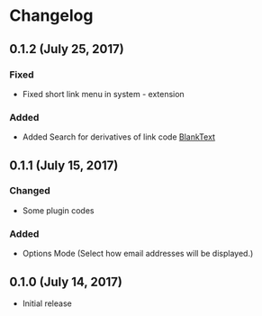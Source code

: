 # Changelog

## 0.1.2 (July 25, 2017)

### Fixed
- Fixed short link menu in system - extension 

### Added
- Added Search for derivatives of link code <a href="mailto:email@example.org">BlankText</a>

## 0.1.1 (July 15, 2017)

### Changed
- Some plugin codes

### Added
- Options Mode (Select how email addresses will be displayed.)

## 0.1.0 (July 14, 2017)

- Initial release
